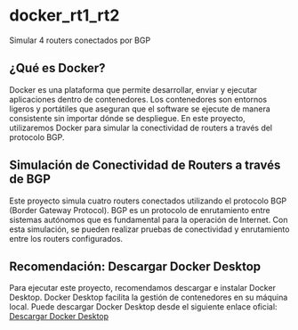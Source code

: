 # docker_rt1_rt2
Simular 4 routers conectados por BGP

## ¿Qué es Docker?
Docker es una plataforma que permite desarrollar, enviar y ejecutar aplicaciones dentro de contenedores. Los contenedores son entornos ligeros y portátiles que aseguran que el software se ejecute de manera consistente sin importar dónde se despliegue. En este proyecto, utilizaremos Docker para simular la conectividad de routers a través del protocolo BGP.

## Simulación de Conectividad de Routers a través de BGP
Este proyecto simula cuatro routers conectados utilizando el protocolo BGP (Border Gateway Protocol). BGP es un protocolo de enrutamiento entre sistemas autónomos que es fundamental para la operación de Internet. Con esta simulación, se pueden realizar pruebas de conectividad y enrutamiento entre los routers configurados.

## Recomendación: Descargar Docker Desktop
Para ejecutar este proyecto, recomendamos descargar e instalar Docker Desktop. Docker Desktop facilita la gestión de contenedores en su máquina local. Puede descargar Docker Desktop desde el siguiente enlace oficial:
[Descargar Docker Desktop](https://www.docker.com/products/docker-desktop)


